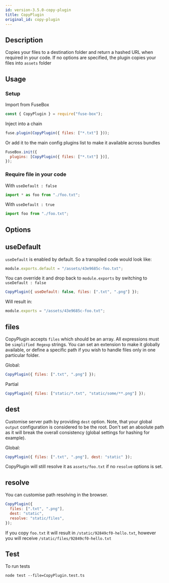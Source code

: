 ```yaml
---
id: version-3.5.0-copy-plugin
title: CopyPlugin
original_id: copy-plugin
---
```


## Description

Copies your files to a destination folder and return a hashed URL when required
in your code. If no options are specified, the plugin copies your files into
`assets` folder

## Usage

### Setup

Import from FuseBox

```js
const { CopyPlugin } = require("fuse-box");
```

Inject into a chain

```js
fuse.plugin(CopyPlugin({ files: ["*.txt"] }));
```

Or add it to the main config plugins list to make it available across bundles

```js
FuseBox.init({
  plugins: [CopyPlugin({ files: ["*.txt"] })],
});
```

### Require file in your code

With `useDefault : false`

```js
import * as foo from "./foo.txt";
```

With `useDefault : true`

```js
import foo from "./foo.txt";
```

## Options

## useDefault

`useDefault` is enabled by default. So a transpiled code would look like:

```js
module.exports.default = "/assets/43e9685c-foo.txt";
```

You can override it and drop back to `module.exports` by switching to
`useDefault : false`

```js
CopyPlugin({ useDefault: false, files: [".txt", ".png"] });
```

Will result in:

```js
module.exports = "/assets/43e9685c-foo.txt";
```

## files

CopyPlugin accepts `files` which should be an array. All expressions must be
`simplified Regexp` strings. You can set an extension to make it globally
available, or define a specific path if you wish to handle files only in one
particular folder.

Global:

```js
CopyPlugin({ files: [".txt", ".png"] });
```

Partial

```js
CopyPlugin({ files: ["static/*.txt", "static/some/**.png"] });
```

## dest

Customise server path by providing `dest` option. Note, that your global
`output` configuration is considered to be the root. Don't set an absolute path
as it will break the overall consistency (global settings for hashing for
example).

Global:

```js
CopyPlugin({ files: [".txt", ".png"], dest: "static" });
```

CopyPlugin will still resolve it as `assets/foo.txt` if no `resolve` options is
set.

## resolve

You can customise path resolving in the browser.

```js
CopyPlugin({
  files: [".txt", ".png"],
  dest: "static",
  resolve: "static/files",
});
```

If you copy `foo.txt` it will result in `/static/92849cf0-hello.txt`, however
you will receive `/static/files/92849cf0-hello.txt`

## Test

To run tests

```
node test --file=CopyPlugin.test.ts
```
